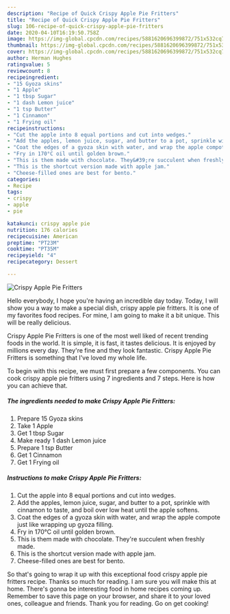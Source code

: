 ```yaml
---
description: "Recipe of Quick Crispy Apple Pie Fritters"
title: "Recipe of Quick Crispy Apple Pie Fritters"
slug: 106-recipe-of-quick-crispy-apple-pie-fritters
date: 2020-04-10T16:19:50.758Z
image: https://img-global.cpcdn.com/recipes/5881620696399872/751x532cq70/crispy-apple-pie-fritters-recipe-main-photo.jpg
thumbnail: https://img-global.cpcdn.com/recipes/5881620696399872/751x532cq70/crispy-apple-pie-fritters-recipe-main-photo.jpg
cover: https://img-global.cpcdn.com/recipes/5881620696399872/751x532cq70/crispy-apple-pie-fritters-recipe-main-photo.jpg
author: Herman Hughes
ratingvalue: 5
reviewcount: 8
recipeingredient:
- "15 Gyoza skins"
- "1 Apple"
- "1 tbsp Sugar"
- "1 dash Lemon juice"
- "1 tsp Butter"
- "1 Cinnamon"
- "1 Frying oil"
recipeinstructions:
- "Cut the apple into 8 equal portions and cut into wedges."
- "Add the apples, lemon juice, sugar, and butter to a pot, sprinkle with cinnamon to taste, and boil over low heat until the apple softens."
- "Coat the edges of a gyoza skin with water, and wrap the apple compote just like wrapping up gyoza filling."
- "Fry in 170°C oil until golden brown."
- "This is them made with chocolate. They&#39;re succulent when freshly made."
- "This is the shortcut version made with apple jam."
- "Cheese-filled ones are best for bento."
categories:
- Recipe
tags:
- crispy
- apple
- pie

katakunci: crispy apple pie 
nutrition: 176 calories
recipecuisine: American
preptime: "PT23M"
cooktime: "PT35M"
recipeyield: "4"
recipecategory: Dessert

---
```



![Crispy Apple Pie Fritters](https://img-global.cpcdn.com/recipes/5881620696399872/751x532cq70/crispy-apple-pie-fritters-recipe-main-photo.jpg)

Hello everybody, I hope you're having an incredible day today. Today, I will show you a way to make a special dish, crispy apple pie fritters. It is one of my favorites food recipes. For mine, I am going to make it a bit unique. This will be really delicious.



Crispy Apple Pie Fritters is one of the most well liked of recent trending foods in the world. It is simple, it is fast, it tastes delicious. It is enjoyed by millions every day. They're fine and they look fantastic. Crispy Apple Pie Fritters is something that I've loved my whole life.


To begin with this recipe, we must first prepare a few components. You can cook crispy apple pie fritters using 7 ingredients and 7 steps. Here is how you can achieve that.

##### The ingredients needed to make Crispy Apple Pie Fritters:

1. Prepare 15 Gyoza skins
1. Take 1 Apple
1. Get 1 tbsp Sugar
1. Make ready 1 dash Lemon juice
1. Prepare 1 tsp Butter
1. Get 1 Cinnamon
1. Get 1 Frying oil




##### Instructions to make Crispy Apple Pie Fritters:

1. Cut the apple into 8 equal portions and cut into wedges.
1. Add the apples, lemon juice, sugar, and butter to a pot, sprinkle with cinnamon to taste, and boil over low heat until the apple softens.
1. Coat the edges of a gyoza skin with water, and wrap the apple compote just like wrapping up gyoza filling.
1. Fry in 170°C oil until golden brown.
1. This is them made with chocolate. They&#39;re succulent when freshly made.
1. This is the shortcut version made with apple jam.
1. Cheese-filled ones are best for bento.




So that's going to wrap it up with this exceptional food crispy apple pie fritters recipe. Thanks so much for reading. I am sure you will make this at home. There's gonna be interesting food in home recipes coming up. Remember to save this page on your browser, and share it to your loved ones, colleague and friends. Thank you for reading. Go on get cooking!
